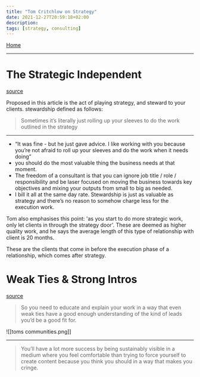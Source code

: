 ```yaml
---
title: "Tom Critchlow on Strategy"
date: 2021-12-27T20:59:18+02:00
description: 
tags: [strategy, consulting]
---
```


[Home](https://tomcritchlow.com/strategy/)

---

# The Strategic Independent
[source](https://tomcritchlow.com/2019/04/04/the-strategic-independent/)

Proposed in this article is the  act of playing strategy, and steward to your clients. stewardship defined as follows:
>  Sometimes it’s literally just rolling up your sleeves to do the work outlined in the strategy
---

- “It was fine - but he just gave advice. I like working with you because you’re not afraid to roll up your sleeves and do the work when it needs doing”
- you should do the most valuable thing the business needs at that moment.
- The freedom of a consultant is that you can ignore job title / role / responsibility and be laser focused on moving the business towards key objectives and mixing your outputs from small to big as needed.
- I bill it all at the same day rate. Stewardship is just as valuable as strategy and there’s no reason to somehow charge less for the execution work.

Tom also emphasises this point: 'as you start to do more strategic work, only let clients in through the strategy door'. These are deemed as higher quality work, and he says the average length of this type of relationship with client is 20 months.

These are the clients that come in before the execution phase of a relationship, which comes after strategy.

# Weak Ties & Strong Intros
[source](https://tomcritchlow.com/2020/12/10/weak-ties-strong-intros/) 

>  So you need to educate and explain your work in a way that even weak ties have a good enough understanding of the kind of leads you’d be a good fit for.

  ![[toms communities.png]]
  
  ---
  
  > You’ll have a lot more success by being sustainably visible in a medium where you feel comfortable than trying to force yourself to create content because you think you should in a way that makes you cringe.
